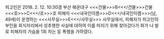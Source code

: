 피고인은 2018. 2. 12. 10:30경 부산 해운대구 <<<건물>>>B<<</건물>>>건물 <<<호>>>C<<</호>>>호 피해자 <<<내국인이름>>>D<<</내국인이름>>>(남, 49세)이 운영하는 <<<사무실>>>E<<</사무실>>> 사무실에서, 피해자가 피고인의 부인을 회식자리에서 성추행한 사실에 대하여 이를 따지기 위해 찾아갔다가 화가 나 발로 피해자의 가슴을 1회 차는 등 폭행을 가하였다.